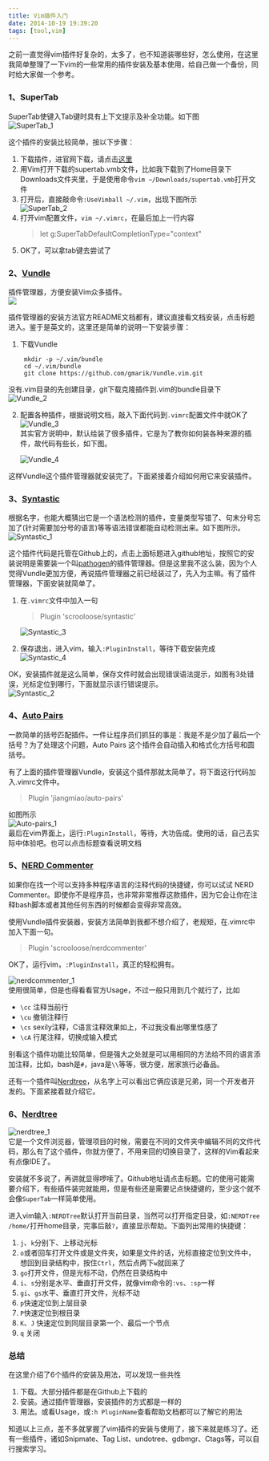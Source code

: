 ```yaml
---
title: Vim插件入门
date: 2014-10-19 19:39:20
tags: [tool,vim]
---
```


之前一直觉得vim插件好复杂的，太多了，也不知道装哪些好，怎么使用，在这里我简单整理了一下vim的一些常用的插件安装及基本使用，给自己做一个备份，同时给大家做一个参考。

### 1、SuperTab
SuperTab使键入Tab键时具有上下文提示及补全功能。如下图    
![SuperTab_1](../image/tools/SuperTab_1.png)

这个插件的安装比较简单，按以下步骤：

1. 下载插件，进官网下载，请点击[这里](http://www.vim.org/scripts/script.php?script_id=1643)
2. 用Vim打开下载的supertab.vmb文件，比如我下载到了Home目录下Downloads文件夹里，于是使用命令`vim ~/Downloads/supertab.vmb`打开文件
3. 打开后，直接敲命令`:UseVimball ~/.vim`，出现下图所示  
    ![SuperTab_2](../image/tools/SuperTab_2.png)
4. 打开vim配置文件，`vim ~/.vimrc`，在最后加上一行内容
    > let g:SuperTabDefaultCompletionType="context"
5. OK了，可以拿tab键去尝试了

### 2、[Vundle](https://github.com/gmarik/Vundle.vim)
插件管理器，方便安装Vim众多插件。   
![](../image/tools/Vundle_1.png)

插件管理器的安装方法官方README文档都有，建议直接看文档安装，点击标题进入。鉴于是英文的，这里还是简单的说明一下安装步骤：

1. 下载Vundle

		mkdir -p ~/.vim/bundle
		cd ~/.vim/bundle
		git clone https://github.com/gmarik/Vundle.vim.git
没有.vim目录的先创建目录，git下载克隆插件到.vim的bundle目录下  
![Vundle_2](../image/tools/Vundle_2.png)

2. 配置各种插件，根据说明文档，敲入下面代码到`.vimrc`配置文件中就OK了  
    ![Vundle_3](../image/tools/Vundle_3.png)  
其实官方说明中，默认给装了很多插件，它是为了教你如何装各种来源的插件，故代码有些长，如下图。  

    ![Vundle_4](../image/tools/Vundle_4.png)

这样Vundle这个插件管理器就安装完了。下面紧接着介绍如何用它来安装插件。


### 3、[Syntastic](https://github.com/scrooloose/syntastic)
根据名字，也能大概猜出它是一个语法检测的插件，变量类型写错了、句末分号忘加了(针对需要加分号的语言)等等语法错误都能自动检测出来。如下图所示。   
![Syntastic_1](../image/tools/Syntastic_1.png)

这个插件代码是托管在Github上的，点击上面标题进入github地址，按照它的安装说明是需要装一个叫[pathogen](https://github.com/tpope/vim-pathogen)的插件管理器。但是这里我不这么装，因为个人觉得Vundle更加方便，再说插件管理器之前已经装过了，先入为主嘛。有了插件管理器，下面安装就简单了。

1. 在`.vimrc`文件中加入一句
    > Plugin 'scrooloose/syntastic'    

	![Syntastic_3](../image/tools/Syntastic_3.png)
	
2. 保存退出，进入vim，输入`:PluginInstall`，等待下载安装完成
	![Syntastic_4](../image/tools/Syntastic_4.png)

OK，安装插件就是这么简单，保存文件时就会出现错误语法提示，如图有3处错误，光标定位到哪行，下面就显示该行错误提示。  
![Syntastic_2](../image/tools/Syntastic_2.png)

### 4、[Auto Pairs](https://github.com/jiangmiao/auto-pairs)
一款简单的括号匹配插件。一件让程序员们抓狂的事是：我是不是少加了最后一个括号？为了处理这个问题，Auto Pairs 这个插件会自动插入和格式化方括号和圆括号。

有了上面的插件管理器Vundle，安装这个插件那就太简单了。将下面这行代码加入.vimrc文件中。
> Plugin 'jiangmiao/auto-pairs'

如图所示  
![Auto-pairs_1](../image/tools/Auto-pairs_1.png)  
最后在vim界面上，运行`:PluginInstall`，等待，大功告成。使用的话，自己去实际中体验吧。也可以点击标题查看说明文档

### 5、[NERD Commenter](https://github.com/scrooloose/nerdcommenter)
如果你在找一个可以支持多种程序语言的注释代码的快捷键，你可以试试 NERD Commenter。即使你不是程序员，也非常非常推荐这款插件，因为它会让你在注释bash脚本或者其他任何东西的时候都会变得非常高效。

使用Vundle插件安装器，安装方法简单到我都不想介绍了，老规矩，在.vimrc中加入下面一句。
> Plugin 'scrooloose/nerdcommenter'

OK了，运行vim，`:PluginInstall`，真正的轻松拥有。

![nerdcommenter_1](../image/tools/nerdcommenter_1.png)    
使用很简单，但是也得看看官方Usage，不过一般只用到几个就行了，比如

- `\cc` 注释当前行
- `\cu` 撤销注释行
- `\cs` sexily注释，C语言注释效果如上，不过我没看出哪里性感了
- `\cA` 行尾注释，切换成输入模式 

别看这个插件功能比较简单，但是强大之处就是可以用相同的方法给不同的语言添加注释，比如，bash是`#`，java是`\\`等等，很方便，居家旅行必备品。

还有一个插件叫[Nerdtree](https://github.com/scrooloose/nerdtree)，从名字上可以看出它俩应该是兄弟，同一个开发者开发的。下面紧接着就介绍它。

### 6、[Nerdtree](https://github.com/scrooloose/nerdtree)
![nerdtree_1](../image/tools/nerdtree_1.png)    
它是一个文件浏览器，管理项目的时候，需要在不同的文件夹中编辑不同的文件代码，那么有了这个插件，你就方便了，不用来回的切换目录了，这样的Vim看起来有点像IDE了。

安装就不多说了，再讲就显得啰嗦了。Github地址请点击标题。它的使用可能需要介绍下，有些插件装完就能用，但是有些还是需要记点快捷键的，至少这个就不会像`SuperTab`一样简单使用。

进入vim输入`:NERDTree`默认打开当前目录，当然可以打开指定目录，如`:NERDTree /home/`打开home目录，完事后敲`?`，直接显示帮助。下面列出常用的快捷键：

1. `j`、`k`分别下、上移动光标
2. `o`或者回车打开文件或是文件夹，如果是文件的话，光标直接定位到文件中，想回到目录结构中，按住`Ctrl`，然后点两下`w`就回来了
3. `go`打开文件，但是光标不动，仍然在目录结构中
4. `i`、`s`分别是水平、垂直打开文件，就像vim命令的`:vs`、`:sp`一样
5. `gi`、`gs`水平、垂直打开文件，光标不动
6. `p`快速定位到上层目录
7. `P`快速定位到根目录
8. `K`、`J` 快速定位到同层目录第一个、最后一个节点
9. `q` 关闭

### 总结
在这里介绍了6个插件的安装及用法，可以发现一些共性

1. 下载。大部分插件都是在Github上下载的
2. 安装。通过插件管理器，安装插件的方式都是一样的
3. 用法。或看Usage，或`:h PluginName`查看帮助文档都可以了解它的用法

知道以上三点，差不多就掌握了vim插件的安装与使用了，接下来就是练习了。还有一些插件，诸如Snipmate、Tag List、undotree、gdbmgr、Ctags等，可以自行搜索学习。